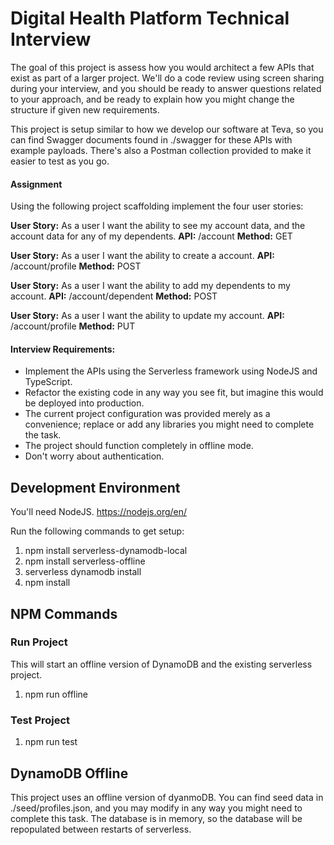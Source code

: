 # Digital Health Platform Technical Interview

The goal of this project is assess how you would architect a few APIs that exist as part of a larger project. We'll do a code review using screen sharing during your interview, and you should be ready to answer questions related to your approach, and be ready to explain how you might change the structure if given new requirements. 

This project is setup similar to how we develop our software at Teva, so you can find Swagger documents found in ./swagger for these APIs with example payloads. There's also a Postman collection provided to make it easier to test as you go.

#### Assignment
Using the following project scaffolding implement the four user stories:

**User Story:** As a user I want the ability to see my account data, and the account data for any of my dependents.
**API:** /account
**Method:** GET

**User Story:** As a user I want the ability to create a account.
**API:** /account/profile
**Method:** POST

**User Story:** As a user I want the ability to add my dependents to my account.
**API:** /account/dependent
**Method:** POST

**User Story:** As a user I want the ability to update my account.
**API:** /account/profile
**Method:** PUT

#### Interview Requirements:

- Implement the APIs using the Serverless framework using NodeJS and TypeScript.
- Refactor the existing code in any way you see fit, but imagine this would be deployed into production.
- The current project configuration was provided merely as a convenience; replace or add any libraries you might need to complete the task.
- The project should function completely in offline mode.
- Don't worry about authentication.

## Development Environment

You'll need NodeJS. https://nodejs.org/en/

Run the following commands to get setup:

1. npm install serverless-dynamodb-local
2. npm install serverless-offline
3. serverless dynamodb install
4. npm install

## NPM Commands

### Run Project

This will start an offline version of DynamoDB and the existing serverless project.

1. npm run offline

### Test Project

1. npm run test

## DynamoDB Offline

This project uses an offline version of dyanmoDB. You can find seed data in ./seed/profiles.json, and you may modify in any way you might need to complete this task. The database is in memory, so the database will be repopulated between restarts of serverless.
